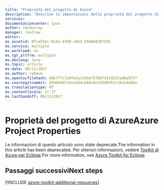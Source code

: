 ```yaml
---
title: "Proprietà del progetto di Azure"
description: "Descrive le impostazioni delle proprietà del progetto di Azure in Toolkit di Azure per Eclipse."
services: 
documentationcenter: java
author: rmcmurray
manager: routlaw
editor: 
ms.assetid: 0fce53ec-0c5e-47b9-a453-59a0d4307556
ms.service: multiple
ms.workload: na
ms.tgt_pltfrm: multiple
ms.devlang: Java
ms.topic: article
ms.date: 09/11/2017
ms.author: robmcm
ms.openlocfilehash: d4bf7fc7a9fe5ac534a7570df4319537ad0a9737
ms.sourcegitcommit: 256044d7cbce16dcb8dc4e195d0f63c10cb44d4e
ms.translationtype: HT
ms.contentlocale: it-IT
ms.lasthandoff: 09/13/2017
---
```

# <a name="azure-project-properties"></a><span data-ttu-id="91d2e-103">Proprietà del progetto di Azure</span><span class="sxs-lookup"><span data-stu-id="91d2e-103">Azure Project Properties</span></span>

<span data-ttu-id="91d2e-104">Le informazioni di questo articolo sono state deprecate.</span><span class="sxs-lookup"><span data-stu-id="91d2e-104">The information in this article has been deprecated.</span></span> <span data-ttu-id="91d2e-105">Per ulteriori informazioni, vedere [Toolkit di Azure per Eclipse](azure-toolkit-for-eclipse.md).</span><span class="sxs-lookup"><span data-stu-id="91d2e-105">For more information, see [Azure Toolkit for Eclipse](azure-toolkit-for-eclipse.md).</span></span>

## <a name="next-steps"></a><span data-ttu-id="91d2e-106">Passaggi successivi</span><span class="sxs-lookup"><span data-stu-id="91d2e-106">Next steps</span></span>

[!INCLUDE [azure-toolkit-additional-resources](../includes/azure-toolkit-additional-resources.md)]
